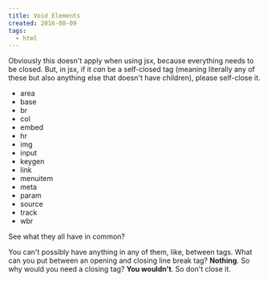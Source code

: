 ```yaml
---
title: Void Elements
created: 2016-08-09
tags:
  - html
---
```


Obviously this doesn't apply when using jsx, because everything needs to be closed. But, in jsx, if
it _can_ be a self-closed tag (meaning literally any of these but also anything else that doesn't
have children), please self-close it.

* area
* base
* br
* col
* embed
* hr
* img
* input
* keygen
* link
* menuitem
* meta
* param
* source
* track
* wbr

See what they all have in common?

You can't possibly have anything in any of them, like, between tags. What can
you put between an opening and closing line break tag? **Nothing**. So why would
you need a closing tag? **You wouldn't**. So don't close it.
